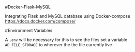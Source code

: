 #Docker-Flask-MySQL

Integrating Flask and MySQL database using Docker-compose https://docs.docker.com/compose/

#Environment Variables

A `.env` will be necessary for this to see the files set a variable `AD_FILE_STORAGE` to wherever the the file currently live
